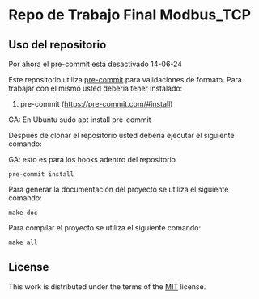 # Repo de Trabajo Final Modbus_TCP

## Uso del repositorio

Por ahora el pre-commit está desactivado 14-06-24

Este repositorio utiliza [pre-commit](https://pre-commit.com) para validaciones de formato. Para trabajar con el mismo usted debería tener instalado:

1. pre-commit (https://pre-commit.com/#install)

GA: En Ubuntu sudo apt install pre-commit

Después de clonar el repositorio usted debería ejecutar el siguiente comando:

GA: esto es para los hooks adentro del repositorio

```
pre-commit install
```

Para generar la documentación del proyecto se utiliza el siguiente comando:

```
make doc

```

Para compilar el proyecto se utiliza el siguiente comando:

```
make all

```

## License

This work is distributed under the terms of the [MIT](https://spdx.org/licenses/MIT.html) license.
